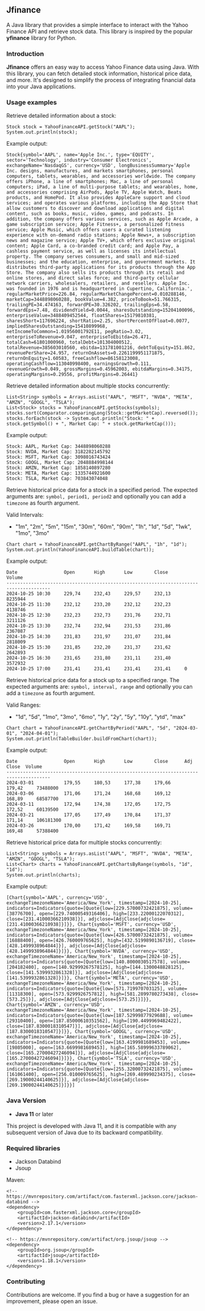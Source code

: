 ## Jfinance

A Java library that provides a simple interface to interact with the Yahoo Finance API and retrieve stock data. This library is inspired by the popular **yfinance** library for Python.


### Introduction

**Jfinance** offers an easy way to access Yahoo Finance data using Java. With this library, you can fetch detailed stock information, historical price data, and more. It's designed to simplify the process of integrating financial data into your Java applications.

### Usage examples

Retrieve detailed information about a stock:

```
Stock stock = YahooFinanceAPI.getStock("AAPL");
System.out.println(stock);
```
Example output:
```
Stock{symbol='AAPL', name='Apple Inc.', type='EQUITY', sector='Technology', industry='Consumer Electronics', exchangeName='NasdaqGS', currency='USD', longBusinessSummary='Apple Inc. designs, manufactures, and markets smartphones, personal computers, tablets, wearables, and accessories worldwide. The company offers iPhone, a line of smartphones; Mac, a line of personal computers; iPad, a line of multi-purpose tablets; and wearables, home, and accessories comprising AirPods, Apple TV, Apple Watch, Beats products, and HomePod. It also provides AppleCare support and cloud services; and operates various platforms, including the App Store that allow customers to discover and download applications and digital content, such as books, music, video, games, and podcasts. In addition, the company offers various services, such as Apple Arcade, a game subscription service; Apple Fitness+, a personalized fitness service; Apple Music, which offers users a curated listening experience with on-demand radio stations; Apple News+, a subscription news and magazine service; Apple TV+, which offers exclusive original content; Apple Card, a co-branded credit card; and Apple Pay, a cashless payment service, as well as licenses its intellectual property. The company serves consumers, and small and mid-sized businesses; and the education, enterprise, and government markets. It distributes third-party applications for its products through the App Store. The company also sells its products through its retail and online stores, and direct sales force; and third-party cellular network carriers, wholesalers, retailers, and resellers. Apple Inc. was founded in 1976 and is headquartered in Cupertino, California.', regularMarketPrice=226.84, regularMarketChangePercent=0.010288146, marketCap=3448898060288, bookValue=4.382, priceToBook=51.766315, trailingPE=34.474163, forwardPE=30.326202, trailingEps=6.58, forwardEps=7.48, dividendYield=0.0044, sharesOutstanding=15204100096, enterpriseValue=3488409452544, floatShares=15179810381, sharesShort=117696224, shortRatio=2.25, shortPercentOfFloat=0.0077, impliedSharesOutstanding=15410899968, netIncomeToCommon=1.01956001792E11, pegRatio=3.02, enterpriseToRevenue=9.047, enterpriseToEbitda=26.471, totalCash=61801000960, totalDebt=101304000512, totalRevenue=385603010560, ebitda=131781001216, debtToEquity=151.862, revenuePerShare=24.957, returnOnAssets=0.2261199951171875, returnOnEquity=1.60583, freeCashflow=86158123008, operatingCashflow=113040998400, earningsGrowth=0.111, revenueGrowth=0.049, grossMargins=0.45962003, ebitdaMargins=0.34175, operatingMargins=0.29556, profitMargins=0.26441}
```

Retrieve detailed information about multiple stocks concurrently:

```
List<String> symbols = Arrays.asList("AAPL", "MSFT", "NVDA", "META", "AMZN", "GOOGL", "TSLA");
List<Stock> stocks = YahooFinanceAPI.getStocks(symbols);
stocks.sort(Comparator.comparingLong(Stock::getMarketCap).reversed());
stocks.forEach(stock -> System.out.println("Stock: " + stock.getSymbol() + ", Market Cap: " + stock.getMarketCap()));
```
Example output:
```
Stock: AAPL, Market Cap: 3448898060288
Stock: NVDA, Market Cap: 3182282145792
Stock: MSFT, Market Cap: 3098016743424
Stock: GOOGL, Market Cap: 2048884998144
Stock: AMZN, Market Cap: 1858140897280
Stock: META, Market Cap: 1335744921600
Stock: TSLA, Market Cap: 703843074048
```

Retrieve historical price data for a stock in a specified period. The expected arguments are:
`symbol, period1, period2` and optionally you can add a `timezone` as fourth argument.

Valid Intervals:
- "1m", "2m", "5m", "15m", "30m", "60m", "90m", "1h", "1d", "5d", "1wk", "1mo", "3mo"

```
Chart chart = YahooFinanceAPI.getChartByRange("AAPL", "1h", "1d");
System.out.println(YahooFinanceAPI.buildTable(chart));
```
Example output:
```
Date                 Open       High       Low        Close      Volume    
--------------------------------------------------------------------------------------
2024-10-25 10:30     229,74     232,43     229,57     232,13     8235944   
2024-10-25 11:30     232,12     233,20     232,12     232,23     4138746   
2024-10-25 12:30     232,23     232,73     231,76     232,71     3211126   
2024-10-25 13:30     232,74     232,94     231,53     231,86     2367087   
2024-10-25 14:30     231,83     231,97     231,07     231,84     2818009   
2024-10-25 15:30     231,85     232,20     231,37     231,62     2642893   
2024-10-25 16:30     231,65     231,80     231,11     231,40     3572932   
2024-10-25 17:00     231,41     231,41     231,41     231,41     0         
```

Retrieve historical price data for a stock up to a specified range. The expected arguments are:
`symbol, interval, range` and optionally you can add a `timezone` as fourth argument.

Valid Ranges:
- "1d", "5d", "1mo", "3mo", "6mo", "1y", "2y", "5y", "10y", "ytd", "max"

```
Chart chart = YahooFinanceAPI.getChartByPeriod("AAPL", "5d", "2024-03-01", "2024-04-01");
System.out.println(TableBuilder.buildFromChart(chart));
```
Example output:
```
Date                 Open       High       Low        Close      Adj Close  Volume    
--------------------------------------------------------------------------------------
2024-03-01           179,55     180,53     177,38     179,66     179,42     73488000  
2024-03-06           171,06     171,24     168,68     169,12     168,89     68587700  
2024-03-11           172,94     174,38     172,05     172,75     172,52     60139500  
2024-03-21           177,05     177,49     170,84     171,37     171,14     106181300 
2024-03-26           170,00     171,42     169,58     169,71     169,48     57388400  
```

Retrieve historical price data for multiple stocks concurrently:

```
List<String> symbols = Arrays.asList("AAPL", "MSFT", "NVDA", "META", "AMZN", "GOOGL", "TSLA");
List<Chart> charts = YahooFinanceAPI.getChartsByRange(symbols, "1d", "1d");
System.out.println(charts);
```
Example output:
```
[Chart{symbol='AAPL', currency='USD', exchangeTimezoneName='America/New_York', timestamp=[2024-10-25], indicators=Indicators{quote=[Quote{low=[229.57000732421875], volume=[38776700], open=[229.74000549316406], high=[233.22000122070312], close=[231.41000366210938]}], adjclose=[AdjClose{adjclose=[231.41000366210938]}]}}, Chart{symbol='MSFT', currency='USD', exchangeTimezoneName='America/New_York', timestamp=[2024-10-25], indicators=Indicators{quote=[Quote{low=[426.57000732421875], volume=[16888400], open=[426.760009765625], high=[432.5199890136719], close=[428.1499938964844]}], adjclose=[AdjClose{adjclose=[428.1499938964844]}]}}, Chart{symbol='NVDA', currency='USD', exchangeTimezoneName='America/New_York', timestamp=[2024-10-25], indicators=Indicators{quote=[Quote{low=[140.8000030517578], volume=[204182400], open=[140.92999267578125], high=[144.1300048828125], close=[141.5399932861328]}], adjclose=[AdjClose{adjclose=[141.5399932861328]}]}}, Chart{symbol='META', currency='USD', exchangeTimezoneName='America/New_York', timestamp=[2024-10-25], indicators=Indicators{quote=[Quote{low=[571.719970703125], volume=[11318300], open=[573.9299926757812], high=[581.2899780273438], close=[573.25]}], adjclose=[AdjClose{adjclose=[573.25]}]}}, Chart{symbol='AMZN', currency='USD', exchangeTimezoneName='America/New_York', timestamp=[2024-10-25], indicators=Indicators{quote=[Quote{low=[187.52999877929688], volume=[29310400], open=[187.85000610351562], high=[190.4499969482422], close=[187.8300018310547]}], adjclose=[AdjClose{adjclose=[187.8300018310547]}]}}, Chart{symbol='GOOGL', currency='USD', exchangeTimezoneName='America/New_York', timestamp=[2024-10-25], indicators=Indicators{quote=[Quote{low=[163.4199981689453], volume=[19805000], open=[163.6699981689453], high=[165.58999633789062], close=[165.27000427246094]}], adjclose=[AdjClose{adjclose=[165.27000427246094]}]}}, Chart{symbol='TSLA', currency='USD', exchangeTimezoneName='America/New_York', timestamp=[2024-10-25], indicators=Indicators{quote=[Quote{low=[255.32000732421875], volume=[161061400], open=[256.010009765625], high=[269.489990234375], close=[269.19000244140625]}], adjclose=[AdjClose{adjclose=[269.19000244140625]}]}}]
```

### Java Version

- **Java 11** or later

This project is developed with Java 11, and it is compatible with any subsequent version of Java due to its backward compatibility.


### Required libraries

- Jackson Databind
- Jsoup

Maven:
```
<!-- https://mvnrepository.com/artifact/com.fasterxml.jackson.core/jackson-databind -->
<dependency>
    <groupId>com.fasterxml.jackson.core</groupId>
    <artifactId>jackson-databind</artifactId>
    <version>2.17.1</version>
</dependency>

<!-- https://mvnrepository.com/artifact/org.jsoup/jsoup -->
<dependency>
    <groupId>org.jsoup</groupId>
    <artifactId>jsoup</artifactId>
    <version>1.18.1</version>
</dependency>
```

### Contributing

Contributions are welcome. If you find a bug or have a suggestion for an improvement, please open an issue.